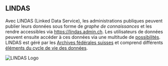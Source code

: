 ## LINDAS

Avec LINDAS (Linked Data Service), les administrations publiques peuvent publier leurs données sous forme de *graphe de connaissances* et les rendre accessibles via https://lindas.admin.ch. Les utilisateurs de données peuvent ensuite accéder à ces données via une multitude de [possibilités](/data-usage/data-usage-types). LINDAS est géré par les [Archives fédérales suisses](https://www.bar.admin.ch/bar/fr/home.html) et comprend différents [éléments du cycle de vie des données](/ecosystem/LINDAS-ecosystem).

![LINDAS Logo](/static-assets/img/lindaslogo_web.png)
